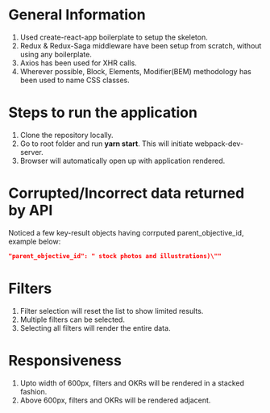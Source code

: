 # General Information

1. Used create-react-app boilerplate to setup the skeleton.
2. Redux & Redux-Saga middleware have been setup from scratch, without using any boilerplate.
3. Axios has been used for XHR calls.
4. Wherever possible, Block, Elements, Modifier(BEM) methodology has been used to name CSS classes.




# Steps to run the application

1. Clone the repository locally.
2. Go to root folder and run **yarn start**. This will initiate webpack-dev-server.
3. Browser will automatically open up with application rendered.




# Corrupted/Incorrect data returned by API

Noticed a few key-result objects having corrputed parent_objective_id, example below:

```json
"parent_objective_id": " stock photos and illustrations)\""
```



# Filters

1. Filter selection will reset the list to show limited results.
2. Multiple filters can be selected.
3. Selecting all filters will render the entire data.




# Responsiveness

1. Upto width of 600px, filters and OKRs will be rendered in a stacked fashion.
2. Above 600px, filters and OKRs will be rendered adjacent.